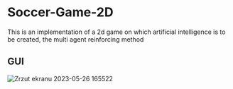 # Soccer-Game-2D

This is an implementation of a 2d game on which artificial intelligence is to be created, the multi agent reinforcing method

## GUI
![Zrzut ekranu 2023-05-26 165522](https://github.com/olekblok/Soccer-Game-2D/assets/132127130/2a7896be-738c-4536-a8d7-36045840ff2e)
